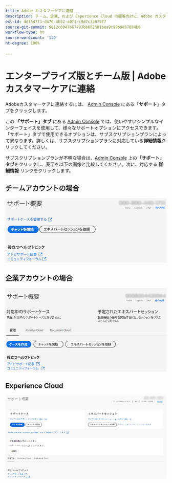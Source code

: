 ```yaml
---
title: Adobe カスタマーケアに連絡
description: チーム、企業、および Experience Cloud の顧客向けに、Adobe カスタマーケアへの連絡について説明します。
exl-id: 4df547f1-d476-4b52-a0f1-c9d7c32679f7
source-git-commit: 9812c6947b67797bb682581bea9c99b9d67884b6
workflow-type: ht
source-wordcount: '130'
ht-degree: 100%

---
```


# エンタープライズ版とチーム版 | Adobe カスタマーケアに連絡

Adobeカスタマーケアに連絡するには、 [Admin Console](https://adminconsole.adobe.com/) にある「**サポート**」タブをクリックします。

この **「サポート」タブ** にある [Admin Console](https://adminconsole.adobe.com/) では、使いやすいシンプルなインターフェイスを使用して、様々なサポートオプションにアクセスできます。「サポート」タブで使用できるオプションは、サブスクリプションプランによって異なります。詳しくは、サブスクリプションプランに対応している&#x200B;**詳細情報**&#x200B;クリックしてください。

サブスクリプションプランが不明な場合は、[Admin Console](https://adminconsole.adobe.com/) 上の&#x200B;**「サポート」タブ**&#x200B;をクリックし、表示を以下の画像と比較してください。次に、対応する **詳細情報** リンクをクリックします。

## チームアカウントの場合

![チーム画像](assets/team.png)

<!--
[Learn more](https://helpx.adobe.com/enterprise/using/support-for-teams.html)
-->

## 企業アカウントの場合

![チーム画像](assets/enterprise.png)

<!--
[Learn more](https://helpx.adobe.com/enterprise/using/support-for-enterprise.html)
-->

## Experience Cloud

![チーム画像](assets/ec.png)

<!--
[Learn more](https://www.adobe.com/go/ac_ec_not_supported_en)
-->
